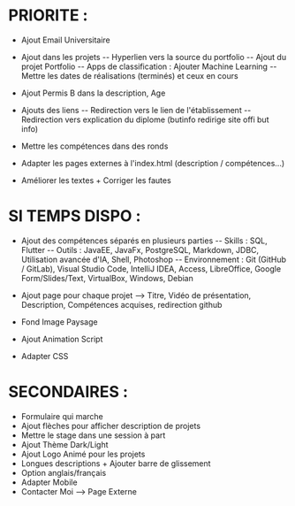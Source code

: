 # PRIORITE :

- Ajout Email Universitaire

- Ajout dans les projets
-- Hyperlien vers la source du portfolio
-- Ajout du projet Portfolio
-- Apps de classification : Ajouter Machine Learning
-- Mettre les dates de réalisations (terminés) et ceux en cours

- Ajout Permis B dans la description, Age

- Ajouts des liens
-- Redirection vers le lien de l'établissement
-- Redirection vers explication du diplome (butinfo redirige site offi but info)

- Mettre les compétences dans des ronds

- Adapter les pages externes à l'index.html (description / compétences...)
- Améliorer les textes + Corriger les fautes

# SI TEMPS DISPO :
- Ajout des compétences séparés en plusieurs parties
-- Skills : SQL, Flutter
-- Outils : JavaEE, JavaFx, PostgreSQL, Markdown, JDBC, Utilisation avancée d'IA, Shell, Photoshop
-- Environnement : Git (GitHub / GitLab), Visual Studio Code, IntelliJ IDEA, Access, LibreOffice, Google Form/Slides/Text, VirtualBox, Windows, Debian

- Ajout page pour chaque projet --> Titre, Vidéo de présentation, Description, Compétences acquises, redirection github

- Fond Image Paysage

- Ajout Animation Script

- Adapter CSS

# SECONDAIRES :
- Formulaire qui marche
- Ajout flèches pour afficher description de projets
- Mettre le stage dans une session à part
- Ajout Thème Dark/Light
- Ajout Logo Animé pour les projets
- Longues descriptions + Ajouter barre de glissement
- Option anglais/français
- Adapter Mobile
- Contacter Moi --> Page Externe
